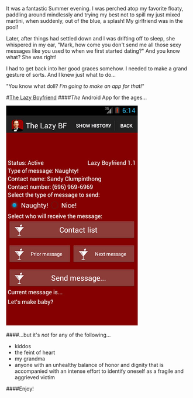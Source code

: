 It was a fantastic Summer evening.  I was perched atop my favorite floaty, paddling around mindlessly and trying my best not to spill my just mixed martini, when suddenly, out of the blue, a splash!  My girlfriend was in the pool!

Later, after things had settled down and I was drifting off to sleep, she whispered in my ear, "Mark, how come you don't send me all those sexy messages like you used to when we first started dating?"  And you know what?  She was right!

I had to get back into her good graces somehow. I needed to make a grand gesture of sorts.  And I knew just what to do...

"You know what doll? *I'm going to make an app for that!*"
  
#[The Lazy Boyfriend](https://play.google.com/store/apps/details?id=com.thelazyboyfriend.app&hl=en)
####*The* Android App for the ages...


![](images/lazy-boyfriend-screenshot.jpg)

####...but it's *not* for any of the following...

- kiddos
- the feint of heart
- my grandma
- anyone with an unhealthy balance of honor and dignity that is accompanied with an intense effort to identify oneself as a fragile and aggrieved victim

####Enjoy!

